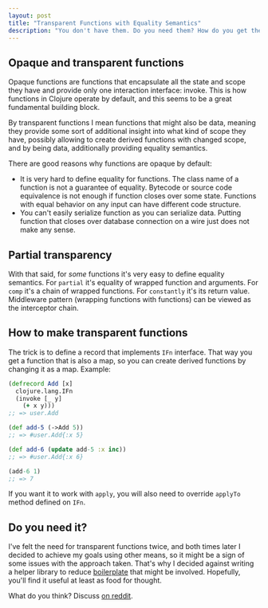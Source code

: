 ```yaml
---
layout: post
title: "Transparent Functions with Equality Semantics"
description: "You don't have them. Do you need them? How do you get them?"
---
```


## Opaque and transparent functions

Opaque functions are functions that encapsulate all the state and scope they have and provide only one interaction interface: invoke. This is how functions in Clojure operate by default, and this seems to be a great fundamental building block.

By transparent functions I mean functions that might also be data, meaning they provide some sort of additional insight into what kind of scope they have, possibly allowing to create derived functions with changed scope, and by being data, additionally providing equality semantics. 

There are good reasons why functions are opaque by default: 
- It is very hard to define equality for functions. The class name of a function is not a guarantee of equality. Bytecode or source code equivalence is not enough if function closes over some state. Functions with equal behavior on any input can have different code structure.
- You can't easily serialize function as you can serialize data. Putting function that closes over database connection on a wire just does not make any sense.

## Partial transparency

With that said, for *some* functions it's very easy to define equality semantics. For `partial` it's equality of wrapped function and arguments. For `comp` it's a chain of wrapped functions. For `constantly` it's its return value. Middleware pattern (wrapping functions with functions) can be viewed as the interceptor chain. 

## How to make transparent functions

The trick is to define a record that implements `IFn` interface. That way you get a function that is also a map, so you can create derived functions by changing it as a map. Example:

```clojure
(defrecord Add [x]
  clojure.lang.IFn
  (invoke [_ y]
    (+ x y)))
;; => user.Add

(def add-5 (->Add 5)) 
;; => #user.Add{:x 5}

(def add-6 (update add-5 :x inc))
;; => #user.Add{:x 6}

(add-6 1)
;; => 7
```

If you want it to work with `apply`, you will also need to override `applyTo` method defined on `IFn`.

## Do you need it?

I've felt the need for transparent functions twice, and both times later I decided to achieve my goals using other means, so it might be a sign of some issues with the approach taken. That's why I decided against writing a helper library to reduce [boilerplate](https://github.com/reagent-project/reagent/blob/8de886d8b15132070d66bff86796e11e6f51536e/src/reagent/impl/util.cljs#L62-L115) that might be involved. Hopefully, you'll find it useful at least as food for thought.

What do you think? Discuss [on reddit](https://www.reddit.com/r/Clojure/comments/es2gib/transparent_functions_with_equality_semantics/).